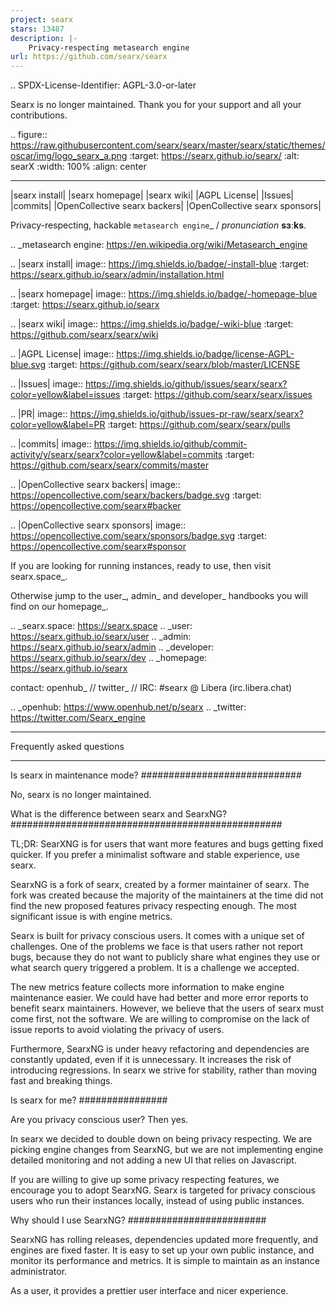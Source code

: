 ```yaml
---
project: searx
stars: 13487
description: |-
    Privacy-respecting metasearch engine
url: https://github.com/searx/searx
---
```


.. SPDX-License-Identifier: AGPL-3.0-or-later

Searx is no longer maintained. Thank you for your support and all your contributions.

.. figure:: https://raw.githubusercontent.com/searx/searx/master/searx/static/themes/oscar/img/logo_searx_a.png
   :target: https://searx.github.io/searx/
   :alt: searX
   :width: 100%
   :align: center

-------

|searx install|
|searx homepage|
|searx wiki|
|AGPL License|
|Issues|
|commits|
|OpenCollective searx backers|
|OpenCollective searx sponsors|

Privacy-respecting, hackable `metasearch engine`_ / *pronunciation* **sɜːks**.

.. _metasearch engine: https://en.wikipedia.org/wiki/Metasearch_engine

.. |searx install| image:: https://img.shields.io/badge/-install-blue
   :target: https://searx.github.io/searx/admin/installation.html

.. |searx homepage| image:: https://img.shields.io/badge/-homepage-blue
   :target: https://searx.github.io/searx

.. |searx wiki| image:: https://img.shields.io/badge/-wiki-blue
   :target: https://github.com/searx/searx/wiki

.. |AGPL License|  image:: https://img.shields.io/badge/license-AGPL-blue.svg
   :target: https://github.com/searx/searx/blob/master/LICENSE

.. |Issues| image:: https://img.shields.io/github/issues/searx/searx?color=yellow&label=issues
   :target: https://github.com/searx/searx/issues

.. |PR| image:: https://img.shields.io/github/issues-pr-raw/searx/searx?color=yellow&label=PR
   :target: https://github.com/searx/searx/pulls

.. |commits| image:: https://img.shields.io/github/commit-activity/y/searx/searx?color=yellow&label=commits
   :target: https://github.com/searx/searx/commits/master

.. |OpenCollective searx backers| image:: https://opencollective.com/searx/backers/badge.svg
   :target: https://opencollective.com/searx#backer

.. |OpenCollective searx sponsors| image:: https://opencollective.com/searx/sponsors/badge.svg
   :target: https://opencollective.com/searx#sponsor


If you are looking for running instances, ready to use, then visit searx.space_.

Otherwise jump to the user_, admin_ and developer_ handbooks you will find on
our homepage_.

.. _searx.space: https://searx.space
.. _user: https://searx.github.io/searx/user
.. _admin: https://searx.github.io/searx/admin
.. _developer: https://searx.github.io/searx/dev
.. _homepage: https://searx.github.io/searx

contact:
  openhub_ // twitter_ // IRC: #searx @ Libera (irc.libera.chat)

.. _openhub: https://www.openhub.net/p/searx
.. _twitter: https://twitter.com/Searx_engine

**************************
Frequently asked questions
**************************

Is searx in maintenance mode?
#############################

No, searx is no longer maintained.

What is the difference between searx and SearxNG?
#################################################

TL;DR: SearXNG is for users that want more features and bugs getting fixed quicker.
If you prefer a minimalist software and stable experience, use searx.

SearxNG is a fork of searx, created by a former maintainer of searx. The fork
was created because the majority of the maintainers at the time did not find
the new proposed features privacy respecting enough. The most significant issue is with
engine metrics.

Searx is built for privacy conscious users. It comes with a unique set of
challenges. One of the problems we face is that users rather not report bugs,
because they do not want to publicly share what engines they use or what search
query triggered a problem. It is a challenge we accepted.

The new metrics feature collects more information to make engine maintenance easier.
We could have had better and more error reports to benefit searx maintainers.
However, we believe that the users of searx must come first, not the
software. We are willing to compromise on the lack of issue reports to avoid
violating the privacy of users.

Furthermore, SearxNG is under heavy refactoring and dependencies are constantly updated, even
if it is unnecessary. It increases the risk of introducing regressions. In searx
we strive for stability, rather than moving fast and breaking things.

Is searx for me?
################

Are you privacy conscious user? Then yes.

In searx we decided to double down on being privacy respecting. We are picking
engine changes from SearxNG, but we are not implementing engine detailed
monitoring and not adding a new UI that relies on Javascript.

If you are willing to give up some privacy respecting features, we encourage you to
adopt SearxNG. Searx is targeted for privacy conscious users who run their
instances locally, instead of using public instances.

Why should I use SearxNG?
#########################

SearxNG has rolling releases, dependencies updated more frequently, and engines are fixed
faster. It is easy to set up your own public instance, and monitor its
performance and metrics. It is simple to maintain as an instance administrator.

As a user, it provides a prettier user interface and nicer experience.

